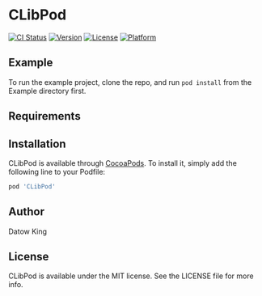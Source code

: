 # CLibPod

[![CI Status](https://img.shields.io/travis/datow/CLibPod.svg?style=flat)](https://travis-ci.org/datow/CLibPod)
[![Version](https://img.shields.io/cocoapods/v/CLibPod.svg?style=flat)](https://cocoapods.org/pods/CLibPod)
[![License](https://img.shields.io/cocoapods/l/CLibPod.svg?style=flat)](https://cocoapods.org/pods/CLibPod)
[![Platform](https://img.shields.io/cocoapods/p/CLibPod.svg?style=flat)](https://cocoapods.org/pods/CLibPod)

## Example

To run the example project, clone the repo, and run `pod install` from the Example directory first.

## Requirements

## Installation

CLibPod is available through [CocoaPods](https://cocoapods.org). To install
it, simply add the following line to your Podfile:

```ruby
pod 'CLibPod'
```

## Author

Datow King

## License

CLibPod is available under the MIT license. See the LICENSE file for more info.
